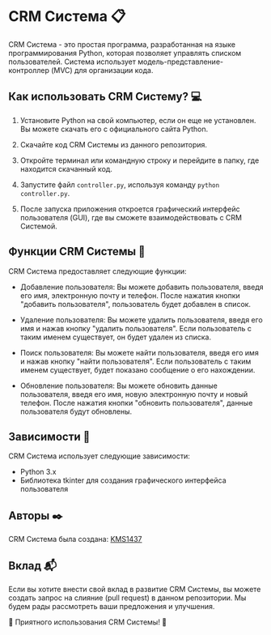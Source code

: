 # CRM Система 📋

CRM Система - это простая программа, разработанная на языке программирования Python, которая позволяет управлять списком пользователей. Система использует модель-представление-контроллер (MVC) для организации кода.

## Как использовать CRM Систему? 💻

1. Установите Python на свой компьютер, если он еще не установлен. Вы можете скачать его с официального сайта Python.

2. Скачайте код CRM Системы из данного репозитория.

3. Откройте терминал или командную строку и перейдите в папку, где находится скачанный код.

4. Запустите файл `controller.py`, используя команду `python controller.py`.

5. После запуска приложения откроется графический интерфейс пользователя (GUI), где вы сможете взаимодействовать с CRM Системой.

## Функции CRM Системы 📌

CRM Система предоставляет следующие функции:

- Добавление пользователя: Вы можете добавить пользователя, введя его имя, электронную почту и телефон. После нажатия кнопки "добавить пользователя", пользователь будет добавлен в список.

- Удаление пользователя: Вы можете удалить пользователя, введя его имя и нажав кнопку "удалить пользователя". Если пользователь с таким именем существует, он будет удален из списка.

- Поиск пользователя: Вы можете найти пользователя, введя его имя и нажав кнопку "найти пользователя". Если пользователь с таким именем существует, будет показано сообщение о его нахождении.

- Обновление пользователя: Вы можете обновить данные пользователя, введя его имя, новую электронную почту и новый телефон. После нажатия кнопки "обновить пользователя", данные пользователя будут обновлены.

## Зависимости 📄

CRM Система использует следующие зависимости:

- Python 3.x
- Библиотека tkinter для создания графического интерфейса пользователя

## Авторы ✒️

CRM Система была создана:
[KMS1437]([github.com/KMS1437])

## Вклад 📬

Если вы хотите внести свой вклад в развитие CRM Системы, вы можете создать запрос на слияние (pull request) в данном репозитории. Мы будем рады рассмотреть ваши предложения и улучшения.

🚀 Приятного использования CRM Системы! 🚀

